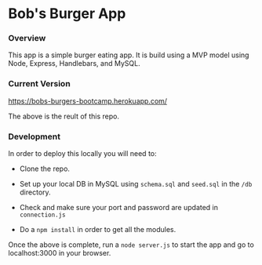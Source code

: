 # Bob's Burger App

### Overview

This app is a simple burger eating app.  It is build using a MVP model using Node, Express, Handlebars, and MySQL.

### Current Version

https://bobs-burgers-bootcamp.herokuapp.com/

The above is the reult of this repo.

### Development

In order to deploy this locally you will need to:

* Clone the repo.

* Set up your local DB in MySQL using `schema.sql` and `seed.sql` in the `/db` directory.

* Check and make sure your port and password are updated in `connection.js`

* Do a `npm install` in order to get all the modules.

Once the above is complete, run a `node server.js` to start the app and go to localhost:3000 in your browser.
